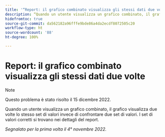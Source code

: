```yaml
---
title: '“Report: il grafico combinato visualizza gli stessi dati due volte”'
description: “Quando un utente visualizza un grafico combinato, il grafico visualizza due volte lo stesso set di valori invece di confrontare due set di valori. I set di valori corretti si trovano nei dettagli del report.”
hidefromtoc: true
source-git-commit: da562182a96fffe9bde86a4da2ecdf8072505c20
workflow-type: ht
source-wordcount: '88'
ht-degree: 100%

---
```



# Report: il grafico combinato visualizza gli stessi dati due volte

>[!NOTE]
>
>Questo problema è stato risolto il 15 dicembre 2022.

Quando un utente visualizza un grafico combinato, il grafico visualizza due volte lo stesso set di valori invece di confrontare due set di valori. I set di valori corretti si trovano nei dettagli del report.

_Segnalato per la prima volta il 4° novembre 2022._

